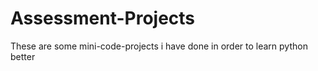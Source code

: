 # Assessment-Projects
These are some mini-code-projects i have done in order to learn python better
